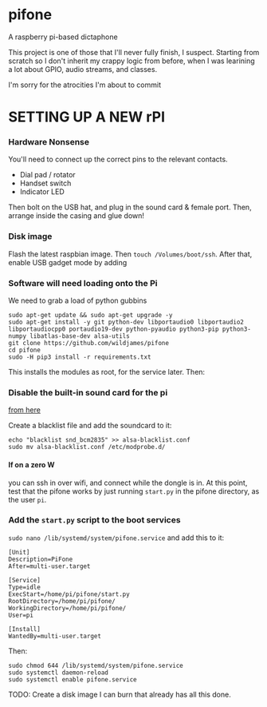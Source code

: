 # pifone
A raspberry pi-based dictaphone


This project is one of those that I'll never fully finish, I suspect. Starting from scratch so I don't inherit my crappy logic from before, when I was learining a lot about GPIO, audio streams, and classes.

I'm sorry for the atrocities I'm about to commit

# SETTING UP A NEW rPI

### Hardware Nonsense

You'll need to connect up the correct pins to the relevant contacts. 
  - Dial pad / rotator
  - Handset switch
  - Indicator LED

Then bolt on the USB hat, and plug in the sound card & female port. Then, arrange inside the casing and glue down!
  
### Disk image

Flash the latest raspbian image. Then `touch /Volumes/boot/ssh`. After that, enable USB gadget mode by adding 
  
### Software will need loading onto the Pi

We need to grab a load of python gubbins
```
sudo apt-get update && sudo apt-get upgrade -y
sudo apt-get install -y git python-dev libportaudio0 libportaudio2 libportaudiocpp0 portaudio19-dev python-pyaudio python3-pip python3-numpy libatlas-base-dev alsa-utils
git clone https://github.com/wildjames/pifone
cd pifone
sudo -H pip3 install -r requirements.txt
```
This installs the modules as root, for the service later. Then:

### Disable the built-in sound card for the pi

[from here](https://www.instructables.com/id/Disable-the-Built-in-Sound-Card-of-Raspberry-Pi/)

Create a blacklist file and add the soundcard to it:
```
echo "blacklist snd_bcm2835" >> alsa-blacklist.conf
sudo mv alsa-blacklist.conf /etc/modprobe.d/
```

#### If on a zero W

you can ssh in over wifi, and connect while the dongle is in. At this point, test that the pifone works by just running `start.py` in the pifone directory, as the user `pi`.

### Add the `start.py` script to the boot services

`sudo nano /lib/systemd/system/pifone.service` and add this to it:

```
[Unit]
Description=PiFone
After=multi-user.target

[Service]
Type=idle
ExecStart=/home/pi/pifone/start.py
RootDirectory=/home/pi/pifone/
WorkingDirectory=/home/pi/pifone/
User=pi

[Install]
WantedBy=multi-user.target
```

Then:
```
sudo chmod 644 /lib/systemd/system/pifone.service
sudo systemctl daemon-reload
sudo systemctl enable pifone.service
```
    
    
TODO: Create a disk image I can burn that already has all this done.
